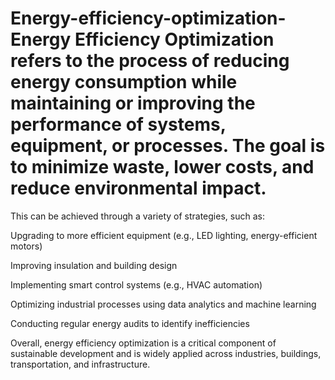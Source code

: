 # Energy-efficiency-optimization-Energy Efficiency Optimization refers to the process of reducing energy consumption while maintaining or improving the performance of systems, equipment, or processes. The goal is to minimize waste, lower costs, and reduce environmental impact.

This can be achieved through a variety of strategies, such as:

Upgrading to more efficient equipment (e.g., LED lighting, energy-efficient motors)

Improving insulation and building design

Implementing smart control systems (e.g., HVAC automation)

Optimizing industrial processes using data analytics and machine learning

Conducting regular energy audits to identify inefficiencies


Overall, energy efficiency optimization is a critical component of sustainable development and is widely applied across industries, buildings, transportation, and infrastructure.

